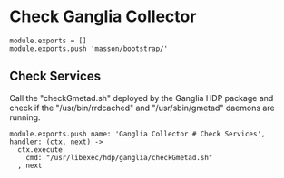 
# Check Ganglia Collector

    module.exports = []
    module.exports.push 'masson/bootstrap/'

## Check Services

Call the "checkGmetad.sh" deployed by the Ganglia HDP package and check if the
"/usr/bin/rrdcached" and "/usr/sbin/gmetad" daemons are running.

    module.exports.push name: 'Ganglia Collector # Check Services', handler: (ctx, next) ->
      ctx.execute
        cmd: "/usr/libexec/hdp/ganglia/checkGmetad.sh"
      , next

